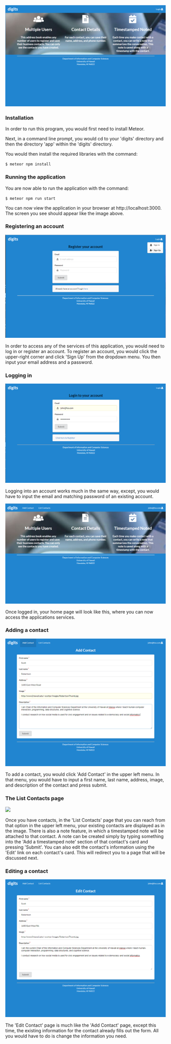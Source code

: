 <img src="doc/Digits_unlogged.png">

<h3>Installation</h3>
In order to run this program, you would first need to install Meteor.

Next, in a command line prompt, you would cd to your 'digits' directory and then the directory 'app' within the 'digits' directory.

You would then install the required libraries with the command:

<code>$ meteor npm install</code>

<h3>Running the application</h3>
You are now able to run the application with the command:

<code>$ meteor npm run start</code>

You can now view the application in your browser at http://localhost:3000. The screen you see should appear like the image above.

<h3>Registering an account</h3>
<img src="doc/Digits_Register.png">

In order to access any of the services of this application, you would need to log in or register an account. To register an account, you would click the upper-right corner and click 'Sign Up' from the dropdown menu. You then input your email address and a password.

<h3>Logging in</h3>
<img src="doc/Digits_Login.png">

Logging into an account works much in the same way, except, you would have to input the email and matching password of an existing account.

<img src="doc/Digits_loggedin.png">

Once logged in, your home page will look like this, where you can now access the applications services.

<h3>Adding a contact</h3>
<img src="doc/Digits_AddContact.png">

To add a contact, you would click 'Add Contact' in the upper left menu. In that menu, you would have to input a first name, last name, address, image, and description of the contact and press submit.

<h3>The List Contacts page</h3>
<img src="doc/Digits_ListContacts .png">

Once you have contacts, in the 'List Contacts' page that you can reach from that option in the upper left menu, your existing contacts are displayed as in the image. There is also a note feature, in which a timestamped note will be attached to that contact. A note can be created simply by typing something into the 'Add a timestamped note' section of that contact's card and pressing 'Submit'. You can also edit the contact's information using the 'Edit' link on each contact's card. This will redirect you to a page that will be discussed next.

<h3>Editing a contact</h3>
<img src="doc/Digits_EditContact.png">

The 'Edit Contact' page is much like the 'Add Contact' page, except this time, the existing information for the contact already fills out the form. All you would have to do is change the information you need.

